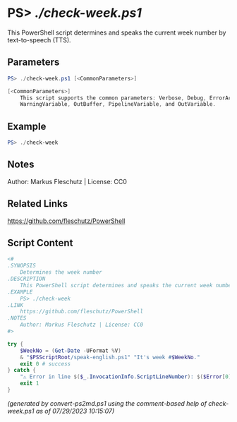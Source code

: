 PS> *./check-week.ps1*
====================

This PowerShell script determines and speaks the current week number by text-to-speech (TTS).

Parameters
----------
```powershell
PS> ./check-week.ps1 [<CommonParameters>]

[<CommonParameters>]
    This script supports the common parameters: Verbose, Debug, ErrorAction, ErrorVariable, WarningAction, 
    WarningVariable, OutBuffer, PipelineVariable, and OutVariable.
```

Example
-------
```powershell
PS> ./check-week

```

Notes
-----
Author: Markus Fleschutz | License: CC0

Related Links
-------------
https://github.com/fleschutz/PowerShell

Script Content
--------------
```powershell
<#
.SYNOPSIS
	Determines the week number 
.DESCRIPTION
	This PowerShell script determines and speaks the current week number by text-to-speech (TTS).
.EXAMPLE
	PS> ./check-week
.LINK
	https://github.com/fleschutz/PowerShell
.NOTES
	Author: Markus Fleschutz | License: CC0
#>

try {
	$WeekNo = (Get-Date -UFormat %V)
	& "$PSScriptRoot/speak-english.ps1" "It's week #$WeekNo."
	exit 0 # success
} catch {
	"⚠️ Error in line $($_.InvocationInfo.ScriptLineNumber): $($Error[0])"
	exit 1
}
```

*(generated by convert-ps2md.ps1 using the comment-based help of check-week.ps1 as of 07/29/2023 10:15:07)*
